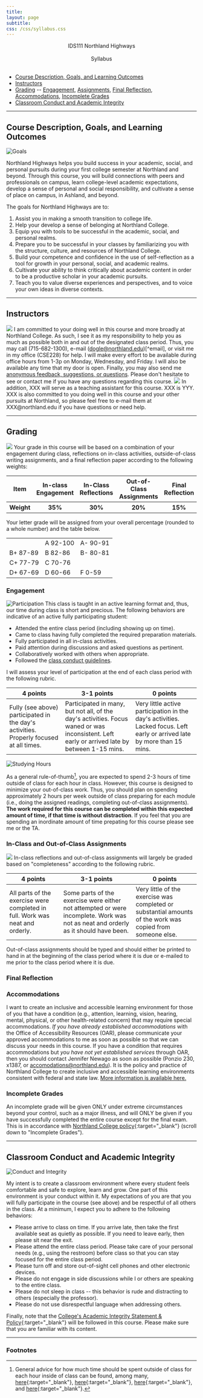 ```yaml
---
title: 
layout: page
subtitle: 
css: /css/syllabus.css
---
```


<div class="main-explain-area jumbotron">
  <p align="center">IDS111 Northland Highways<br> <br>Syllabus<br><br></p>
</div>

* [Course Description, Goals, and Learning Outcomes](#course-description-goals-and-learning-outcomes)
* [Instructors](#instructors)
* [Grading](#grading) -- [Engagement](#engagement), [Assignments](#in--class-and-out--of--class-assignments), [Final Reflection](#final-reflection), [Accommodations](#accommodations), [Incomplete Grades](#incomplete-grades)
* [Classroom Conduct and Academic Integrity](#classroom-conduct-and-academic-integrity)


----

## Course Description, Goals, and Learning Outcomes

<img class="img-right" src="img/goals.jpg" alt="Goals">

Northland Highways helps you build success in your academic, social, and personal pursuits during your first college semester at Northland and beyond. Through this course, you will build connections with peers and professionals on campus, learn college-level academic expectations, develop a sense of personal and social responsibility, and cultivate a sense of place on campus, in Ashland, and beyond.

The goals for Northland Highways are to:

1. Assist you in making a smooth transition to college life.
1. Help your develop a sense of belonging at Northland College.
1. Equip you with tools to be successful in the academic, social, and personal realms.
1. Prepare you to be successful in your classes by familiarizing you with the structure, culture, and resources of Northland College.
1. Build your competence and confidence in the use of self-reflection as a tool for growth in your personal, social, and academic realms.
1. Cultivate your ability to think critically about academic content in order to be a productive scholar in your academic pursuits.
1. Teach you to value diverse experiences and perspectives, and to voice your own ideas in diverse contexts.

----

## Instructors

<img class="img-right" src="img/DerekOgle1.jpg">
I am committed to your doing well in this course and more broadly at Northland College. As such, I see it as my responsibility to help you as much as possible both in and out of the designated class period. Thus, you may call (715-682-1300), e-mail (<a href="mailto:dogle@northland.edu">dogle@northland.edu</a>)[^email], or visit me in my office (CSE228) for help. I will make every effort to be available during office hours from 1-3p on Monday, Wednesday, and Friday. I will also be available any time that my door is open. Finally, you may also send me <a href="https://www.surveymonkey.com/r/KC87PJW" target="_blank">anonymous feedback, suggestions, or questions</a>. Please don't hesitate to see or contact me if you have any questions regarding this course.

<img class="img-right" src="img/DerekOgle1.jpg">
In addition, XXX will serve as a teaching assistant for this course. XXX is YYY. XXX is also committed to you doing well in this course and your other pursuits at Northland, so please feel free to e-mail them at XXX@northland.edu if you have questions or need help.

----

## Grading
<img class="img-right" src="img/grading.jpg">
Your grade in this course will be based on a combination of your engagement during class, reflections on in-class activities, outside-of-class writing assignments, and a final reflection paper according to the following weights:

<table class="grader" width="90%">
<tr><th width="16%">Item</th>
<th width="21%">In-class<br>Engagement</th>
<th width="21%">In-Class<br>Reflections</th>
<th width="21%">Out-of-Class<br>Assignments</th>
<th width="21%">Final<br>Reflection</th>
</tr>
<tr><th>Weight</th>
<th>35%</th><th>30%</th><th>20%</th><th>15%</th></tr>
</table>

Your letter grade will be assigned from your overall percentage (rounded to a whole number) and the table below.

<table class="tg">
  <tr><td></td><td>A 92-100</td><td>A- 90-91</td></tr>
  <tr><td>B+ 87-89</td><td>B  82-86</td><td>B- 80-81</td></tr>
  <tr><td>C+ 77-79</td><td>C  70-76</td><td></td></tr>
  <tr><td>D+ 67-69</td><td>D  60-66</td><td>F   0-59</td></tr>
</table>


### Engagement

<img class="img-right" src="img/participation.jpg" alt="Participation">
This class is taught in an active learning format and, thus, our time during class is short and precious. The following behaviors are indicative of an active fully participating student:

- Attended the entire class period (including showing up on time).
- Came to class having fully completed the required preparation materials.
- Fully participated in all in-class activities.
- Paid attention during discussions and asked questions as pertinent.
- Collaboratively worked with others when appropriate.
- Followed the [class conduct guidelines](#classroom-conduct-and-academic-integrity).

I will assess your level of participation at the end of each class period with the following rubric.

<div class="container-fluid">
  <table class="table table-bordered">
  <thead>
    <tr class="info"><th>4 points</th><th>3-1 points</th><th>0 points</th></tr>
  </thead>
  <tbody>
    <tr><td>Fully (see above) participated in the day's activities. Properly focused at all times.</td><td>Participated in many, but not all, of the day's activities. Focus waned or was inconsistent. Left early or arrived late by between 1-15 mins.</td><td>Very little active participation in the day's activities. Lacked focus. Left early or arrived late by more than 15 mins.</td></tr>
  </tbody>
  </table>
</div>

<img class="img-right" src="img/studying.jpg" alt="Studying Hours">

As a general rule-of-thumb[^2], you are expected to spend 2-3 hours of time outside of class for each hour in class. However, this course is designed to minimize your out-of-class work. Thus, you should plan on spending approximately 2 hours per week outside of class preparing for each module (i.e., doing the assigned readings, completing out-of-class assignments). **The work required for this course can be completed within this expected amount of time, if that time is without distraction**. If you feel that you are spending an inordinate amount of time prepating for this course please see me or the TA.

### In-Class and Out-of-Class Assignments

<img class="img-right" src="img/homework.png">
In-class reflections and out-of-class assignments will largely be graded based on "completeness" according to the following rubric.

<div class="container-fluid">
  <table class="table table-bordered">
  <thead>
    <tr class="info"><th>4 points</th><th>3-1 points</th><th>0 points</th></tr>
  </thead>
  <tbody>
    <tr><td>All parts of the exercise were completed in full. Work was neat and orderly.</td><td>Some parts of the exercise were either not attempted or were incomplete. Work was not as neat and orderly as it should have been.</td><td>Very little of the exercise was completed or substantial amounts of the work was copied from someone else.</td></tr>
  </tbody>
  </table>
</div>

Out-of-class assignments should be typed and should either be printed to hand in at the beginning of the class period where it is due or e-mailed to me prior to the class period where it is due.

### Final Reflection


### Accommodations
I want to create an inclusive and accessible learning environment for those of you that have a condition (e.g., attention, learning, vision, hearing, mental, physical, or other health-related concern) that may require special accommodations. *If you have already established accommodations* with the Office of Accessibility Resources (OAR), please communicate your approved accommodations to me as soon as possible so that we can discuss your needs in this course. If you have a condition that requires accommodations but *you have not yet established services* through OAR, then you should contact Jennifer Newago as soon as possible (Ponzio 230, x1387, or <a href="mailto:accomodations@northland.edu">accomodations@northland.edu</a>). It is the policy and practice of Northland College to create inclusive and accessible learning environments consistent with federal and state law. <a href="https://my.northland.edu/life/be-healthy/accommodations/">More information is available here.</a>

### Incomplete Grades
An incomplete grade will be given ONLY under extreme circumstances beyond your control, such as a major illness, and will ONLY be given if you have successfully completed the entire course except for the final exam. This is in accordance with [Northland College policy](https://my.northland.edu/student-policies/academic-policies/#grades){:target="_blank"} (scroll down to "Incomplete Grades").

----

## Classroom Conduct and Academic Integrity

<img class="img-right" src="img/cell-cheat.jpg" alt="Conduct and Integrity">

My intent is to create a classroom environment where every student feels comfortable and safe to explore, learn and grow. One part of this environment is your conduct within it. My expectations of you are that you will fully participate in the course (see above) and be respectful of all others in the class. At a minimum, I expect you to adhere to the following behaviors:

* Please arrive to class on time. If you arrive late, then take the first available seat as quietly as possible. If you need to leave early, then please sit near the exit.
* Please attend the entire class period. Please take care of your personal needs (e.g., using the restroom) before class so that you can stay focused for the entire class period.
* Please turn off and store out-of-sight cell phones and other electronic devices.
* Please do not engage in side discussions while I or others are speaking to the entire class.
*	Please do not sleep in class -- this behavior is rude and distracting to others (especially the professor).
* Please do not use disrespectful language when addressing others.

Finally, note that the [College's Academic Integrity Statement & Policy](https://my.northland.edu/student-policies/academic-policies/#academic-integrity){:target="_blank"} will be followed in this course. Please make sure that you are familiar with its content.

----

### Footnotes

[^email]: While I am pretty open-minded and not much of a stickler when it comes to e-mail etiquette, some professors are. And it is always better to send an appropriate rather than an inappropriate e-mail. [Here](https://www.scribendi.com/advice/how_to_email_a_professor.en.html) and [here](https://www.insidehighered.com/views/2015/04/16/advice-students-so-they-dont-sound-silly-emails-essay) are some good suggestions for e-mailing professors.

[^1]: I believe the research (e.g., [here](http://www.medicaldaily.com/why-using-pen-and-paper-not-laptops-boosts-memory-writing-notes-helps-recall-concepts-ability-268770){:target="_blank"}, [here](http://www.pbs.org/wgbh/nova/next/body/taking-notes-by-hand-could-improve-memory-wt/){:target="_blank"}, and [here](http://www.lifehack.org/articles/featured/writing-and-remembering-why-we-remember-what-we-write.html){:target="_blank"}) that suggests that you are more likely to remember concepts if you hand-write those concepts down, rather than copy-and-pasting or typing the text.

[^2]: General advice for how much time should be spent outside of class for each hour inside of class can be found, among many, [here](https://www.collegeparentcentral.com/2010/02/is-your-college-student-investing-enough-time-studying/){:target="_blank"}, [here](http://classroom.synonym.com/ratio-studying-class-time-college-1075.html){:target="_blank"}, [here](https://www.usu.edu/asc/studysmart/pdf/estimating_study_hours.pdf){:target="_blank"}, and [here](http://collegelife.about.com/od/academiclife/f/How-Much-Time-Should-I-Spend-Studying-In-College.htm){:target="_blank"}.
